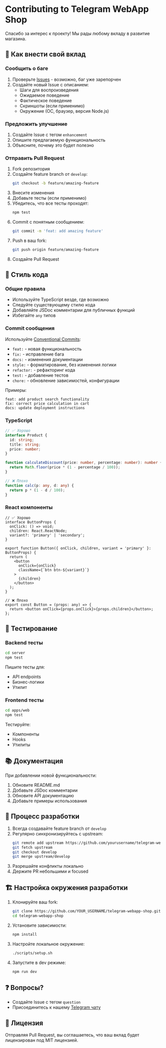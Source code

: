 # Contributing to Telegram WebApp Shop

Спасибо за интерес к проекту! Мы рады любому вкладу в развитие магазина.

## 🤝 Как внести свой вклад

### Сообщить о баге

1. Проверьте [Issues](https://github.com/yourusername/telegram-webapp-shop/issues) - возможно, баг уже зарепорчен
2. Создайте новый Issue с описанием:
   - Шаги для воспроизведения
   - Ожидаемое поведение
   - Фактическое поведение
   - Скриншоты (если применимо)
   - Окружение (ОС, браузер, версия Node.js)

### Предложить улучшение

1. Создайте Issue с тегом `enhancement`
2. Опишите предлагаемую функциональность
3. Объясните, почему это будет полезно

### Отправить Pull Request

1. Fork репозитория
2. Создайте feature branch от `develop`:
   ```bash
   git checkout -b feature/amazing-feature
   ```
3. Внесите изменения
4. Добавьте тесты (если применимо)
5. Убедитесь, что все тесты проходят:
   ```bash
   npm test
   ```
6. Commit с понятным сообщением:
   ```bash
   git commit -m 'feat: add amazing feature'
   ```
7. Push в ваш fork:
   ```bash
   git push origin feature/amazing-feature
   ```
8. Создайте Pull Request

## 📝 Стиль кода

### Общие правила

- Используйте TypeScript везде, где возможно
- Следуйте существующему стилю кода
- Добавляйте JSDoc комментарии для публичных функций
- Избегайте `any` типов

### Commit сообщения

Используйте [Conventional Commits](https://www.conventionalcommits.org/):

- `feat:` - новая функциональность
- `fix:` - исправление бага
- `docs:` - изменения документации
- `style:` - форматирование, без изменения логики
- `refactor:` - рефакторинг кода
- `test:` - добавление тестов
- `chore:` - обновление зависимостей, конфигурации

Примеры:
```
feat: add product search functionality
fix: correct price calculation in cart
docs: update deployment instructions
```

### TypeScript

```typescript
// ✅ Хорошо
interface Product {
  id: string;
  title: string;
  price: number;
}

function calculateDiscount(price: number, percentage: number): number {
  return Math.floor(price * (1 - percentage / 100));
}

// ❌ Плохо
function calc(p: any, d: any) {
  return p * (1 - d / 100);
}
```

### React компоненты

```tsx
// ✅ Хорошо
interface ButtonProps {
  onClick: () => void;
  children: React.ReactNode;
  variant?: 'primary' | 'secondary';
}

export function Button({ onClick, children, variant = 'primary' }: ButtonProps) {
  return (
    <button
      onClick={onClick}
      className={`btn btn-${variant}`}
    >
      {children}
    </button>
  );
}

// ❌ Плохо
export const Button = (props: any) => {
  return <button onClick={props.onClick}>{props.children}</button>;
};
```

## 🧪 Тестирование

### Backend тесты

```bash
cd server
npm test
```

Пишите тесты для:
- API endpoints
- Бизнес-логики
- Утилит

### Frontend тесты

```bash
cd apps/web
npm test
```

Тестируйте:
- Компоненты
- Hooks
- Утилиты

## 📚 Документация

При добавлении новой функциональности:

1. Обновите README.md
2. Добавьте JSDoc комментарии
3. Обновите API документацию
4. Добавьте примеры использования

## 🔄 Процесс разработки

1. Всегда создавайте feature branch от `develop`
2. Регулярно синхронизируйтесь с upstream:
   ```bash
   git remote add upstream https://github.com/yourusername/telegram-webapp-shop.git
   git fetch upstream
   git checkout develop
   git merge upstream/develop
   ```
3. Разрешайте конфликты локально
4. Держите PR небольшими и focused

## 🏗️ Настройка окружения разработки

1. Клонируйте ваш fork:
   ```bash
   git clone https://github.com/YOUR_USERNAME/telegram-webapp-shop.git
   cd telegram-webapp-shop
   ```

2. Установите зависимости:
   ```bash
   npm install
   ```

3. Настройте локальное окружение:
   ```bash
   ./scripts/setup.sh
   ```

4. Запустите в dev режиме:
   ```bash
   npm run dev
   ```

## ❓ Вопросы?

- Создайте Issue с тегом `question`
- Присоединитесь к нашему [Telegram чату](https://t.me/tgshop_dev)

## 📄 Лицензия

Отправляя Pull Request, вы соглашаетесь, что ваш вклад будет лицензирован под MIT лицензией.







